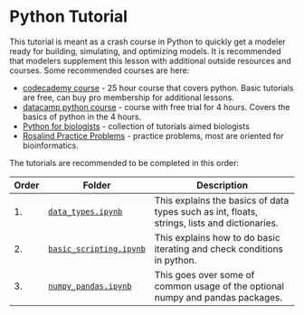 # Python Tutorial

This tutorial is meant as a crash course in Python to quickly get a modeler ready for building, simulating, and optimizing models. It is recommended that modelers supplement this lesson with additional outside resources and courses. Some recommended courses are here:

- [codecademy course](https://www.codecademy.com/learn/learn-python) - 25 hour course that covers python. Basic tutorials are free, can buy pro membership for additional lessons.
- [datacamp python course](https://www.datacamp.com/courses/intro-to-python-for-data-science) - course with free trial for 4 hours. Covers the basics of python in the 4 hours.
- [Python for biologists](https://pythonforbiologists.com/introduction) - collection of tutorials aimed biologists
- [Rosalind Practice Problems](http://rosalind.info/problems/locations/) - practice problems, most are oriented for bioinformatics.

The tutorials are recommended to be completed in this order:

| Order | Folder                                           | Description                                                                                  |
| ----- | ------------------------------------------------ | -------------------------------------------------------------------------------------------- |
| 1.    | [`data_types.ipynb`](data_types.ipynb)           | This explains the basics of data types such as int, floats, strings, lists and dictionaries. |
| 2.    | [`basic_scripting.ipynb`](basic_scripting.ipynb) | This explains how to do basic iterating and check conditions in python.                      |
| 3.    | [`numpy_pandas.ipynb`](numpy_pandas.ipynb)       | This goes over some of common usage of the optional numpy and pandas packages.               |
